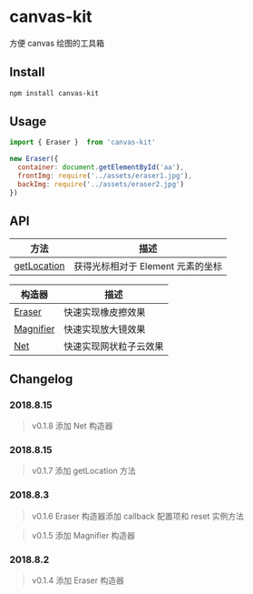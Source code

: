 # canvas-kit
方便 canvas 绘图的工具箱

## Install
```bash
npm install canvas-kit
```

## Usage
```js
import { Eraser }  from 'canvas-kit'

new Eraser({
  container: document.getElementById('aa'),
  frontImg: require('../assets/eraser1.jpg'),
  backImg: require('../assets/eraser2.jpg')
})
```

## API
方法 | 描述
--- | ---
[getLocation](https://github.com/hamger/canvas-demo/tree/master/src/util) | 获得光标相对于 Element 元素的坐标

构造器 | 描述
--- | ---
[Eraser](https://github.com/hamger/canvas-demo/tree/master/src/eraser) | 快速实现橡皮擦效果
[Magnifier](https://github.com/hamger/canvas-demo/tree/master/src/magnifier) | 快速实现放大镜效果
[Net](https://github.com/hamger/canvas-demo/tree/master/src/net) | 快速实现网状粒子云效果

## Changelog
### 2018.8.15
> v0.1.8 添加 Net 构造器

### 2018.8.15
> v0.1.7 添加 getLocation 方法

### 2018.8.3
> v0.1.6 Eraser 构造器添加 callback 配置项和 reset 实例方法

> v0.1.5 添加 Magnifier 构造器

### 2018.8.2
> v0.1.4 添加 Eraser 构造器